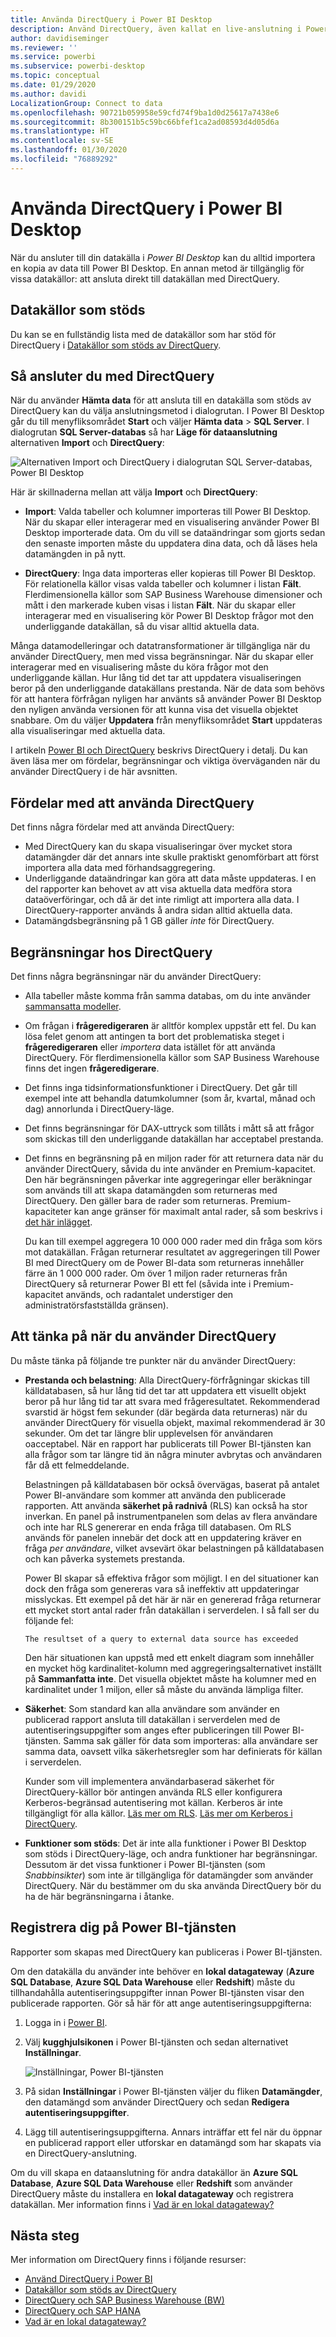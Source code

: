 ```yaml
---
title: Använda DirectQuery i Power BI Desktop
description: Använd DirectQuery, även kallat en live-anslutning i Power BI Desktop
author: davidiseminger
ms.reviewer: ''
ms.service: powerbi
ms.subservice: powerbi-desktop
ms.topic: conceptual
ms.date: 01/29/2020
ms.author: davidi
LocalizationGroup: Connect to data
ms.openlocfilehash: 90721b059958e59cfd74f9ba1d0d25617a7438e6
ms.sourcegitcommit: 8b300151b5c59bc66bfef1ca2ad08593d4d05d6a
ms.translationtype: HT
ms.contentlocale: sv-SE
ms.lasthandoff: 01/30/2020
ms.locfileid: "76889292"
---
```

# <a name="use-directquery-in-power-bi-desktop"></a>Använda DirectQuery i Power BI Desktop
När du ansluter till din datakälla i *Power BI Desktop* kan du alltid importera en kopia av data till Power BI Desktop. En annan metod är tillgänglig för vissa datakällor: att ansluta direkt till datakällan med DirectQuery.

## <a name="supported-data-sources"></a>Datakällor som stöds
Du kan se en fullständig lista med de datakällor som har stöd för DirectQuery i [Datakällor som stöds av DirectQuery](power-bi-data-sources.md).

## <a name="how-to-connect-using-directquery"></a>Så ansluter du med DirectQuery
När du använder **Hämta data** för att ansluta till en datakälla som stöds av DirectQuery kan du välja anslutningsmetod i dialogrutan. I Power BI Desktop går du till menyfliksområdet **Start** och väljer **Hämta data** > **SQL Server**. I dialogrutan **SQL Server-databas** så har **Läge för dataanslutning** alternativen **Import** och **DirectQuery**:

![Alternativen Import och DirectQuery i dialogrutan SQL Server-databas, Power BI Desktop](media/desktop-use-directquery/directquery_sqlserverdb.png)

Här är skillnaderna mellan att välja **Import** och **DirectQuery**:

- **Import**: Valda tabeller och kolumner importeras till Power BI Desktop. När du skapar eller interagerar med en visualisering använder Power BI Desktop importerade data. Om du vill se dataändringar som gjorts sedan den senaste importen måste du uppdatera dina data, och då läses hela datamängden in på nytt.

- **DirectQuery**: Inga data importeras eller kopieras till Power BI Desktop. För relationella källor visas valda tabeller och kolumner i listan **Fält**. Flerdimensionella källor som SAP Business Warehouse dimensioner och mått i den markerade kuben visas i listan **Fält**. När du skapar eller interagerar med en visualisering kör Power BI Desktop frågor mot den underliggande datakällan, så du visar alltid aktuella data.

Många datamodelleringar och datatransformationer är tillgängliga när du använder DirectQuery, men med vissa begränsningar. När du skapar eller interagerar med en visualisering måste du köra frågor mot den underliggande källan. Hur lång tid det tar att uppdatera visualiseringen beror på den underliggande datakällans prestanda. När de data som behövs för att hantera förfrågan nyligen har använts så använder Power BI Desktop den nyligen använda versionen för att kunna visa det visuella objektet snabbare. Om du väljer **Uppdatera** från menyfliksområdet **Start** uppdateras alla visualiseringar med aktuella data.

I artikeln [Power BI och DirectQuery](desktop-directquery-about.md) beskrivs DirectQuery i detalj. Du kan även läsa mer om fördelar, begränsningar och viktiga överväganden när du använder DirectQuery i de här avsnitten.

## <a name="benefits-of-using-directquery"></a>Fördelar med att använda DirectQuery
Det finns några fördelar med att använda DirectQuery:

- Med DirectQuery kan du skapa visualiseringar över mycket stora datamängder där det annars inte skulle praktiskt genomförbart att först importera alla data med förhandsaggregering.
- Underliggande dataändringar kan göra att data måste uppdateras. I en del rapporter kan behovet av att visa aktuella data medföra stora dataöverföringar, och då är det inte rimligt att importera alla data. I DirectQuery-rapporter används å andra sidan alltid aktuella data.
- Datamängdsbegränsning på 1 GB gäller *inte* för DirectQuery.

## <a name="limitations-of-directquery"></a>Begränsningar hos DirectQuery
Det finns några begränsningar när du använder DirectQuery:

- Alla tabeller måste komma från samma databas, om du inte använder [sammansatta modeller](desktop-composite-models.md).

- Om frågan i **frågeredigeraren** är alltför komplex uppstår ett fel. Du kan lösa felet genom att antingen ta bort det problematiska steget i **frågeredigeraren** eller *importera* data istället för att använda DirectQuery. För flerdimensionella källor som SAP Business Warehouse finns det ingen **frågeredigerare**.

- Det finns inga tidsinformationsfunktioner i DirectQuery. Det går till exempel inte att behandla datumkolumner (som år, kvartal, månad och dag) annorlunda i DirectQuery-läge.

- Det finns begränsningar för DAX-uttryck som tillåts i mått så att frågor som skickas till den underliggande datakällan har acceptabel prestanda.

- Det finns en begränsning på en miljon rader för att returnera data när du använder DirectQuery, såvida du inte använder en Premium-kapacitet. Den här begränsningen påverkar inte aggregeringar eller beräkningar som används till att skapa datamängden som returneras med DirectQuery. Den gäller bara de rader som returneras. Premium-kapaciteter kan ange gränser för maximalt antal rader, så som beskrivs i [det här inlägget](https://powerbi.microsoft.com/blog/five-new-power-bi-premium-capacity-settings-is-available-on-the-portal-preloaded-with-default-values-admin-can-review-and-override-the-defaults-with-their-preference-to-better-fence-their-capacity/). 

    Du kan till exempel aggregera 10 000 000 rader med din fråga som körs mot datakällan. Frågan returnerar resultatet av aggregeringen till Power BI med DirectQuery om de Power BI-data som returneras innehåller färre än 1 000 000 rader. Om över 1 miljon rader returneras från DirectQuery så returnerar Power BI ett fel (såvida inte i Premium-kapacitet används, och radantalet understiger den administratörsfastställda gränsen).

## <a name="important-considerations-when-using-directquery"></a>Att tänka på när du använder DirectQuery
Du måste tänka på följande tre punkter när du använder DirectQuery:

- **Prestanda och belastning**: Alla DirectQuery-förfrågningar skickas till källdatabasen, så hur lång tid det tar att uppdatera ett visuellt objekt beror på hur lång tid tar att svara med frågeresultatet. Rekommenderad svarstid är högst fem sekunder (där begärda data returneras) när du använder DirectQuery för visuella objekt, maximal rekommenderad är 30 sekunder. Om det tar längre blir upplevelsen för användaren oacceptabel. När en rapport har publicerats till Power BI-tjänsten kan alla frågor som tar längre tid än några minuter avbrytas och användaren får då ett felmeddelande.
  
    Belastningen på källdatabasen bör också övervägas, baserat på antalet Power BI-användare som kommer att använda den publicerade rapporten. Att använda **säkerhet på radnivå** (RLS) kan också ha stor inverkan. En panel på instrumentpanelen som delas av flera användare och inte har RLS genererar en enda fråga till databasen. Om RLS används för panelen innebär det dock att en uppdatering kräver en fråga *per användare*, vilket avsevärt ökar belastningen på källdatabasen och kan påverka systemets prestanda.
  
    Power BI skapar så effektiva frågor som möjligt. I en del situationer kan dock den fråga som genereras vara så ineffektiv att uppdateringar misslyckas. Ett exempel på det här är när en genererad fråga returnerar ett mycket stort antal rader från datakällan i serverdelen. I så fall ser du följande fel:

    ```output
    The resultset of a query to external data source has exceeded
    ```
  
    Den här situationen kan uppstå med ett enkelt diagram som innehåller en mycket hög kardinalitet-kolumn med aggregeringsalternativet inställt på **Sammanfatta inte**. Det visuella objektet måste ha kolumner med en kardinalitet under 1 miljon, eller så måste du använda lämpliga filter.

- **Säkerhet**: Som standard kan alla användare som använder en publicerad rapport ansluta till datakällan i serverdelen med de autentiseringsuppgifter som anges efter publiceringen till Power BI-tjänsten. Samma sak gäller för data som importeras: alla användare ser samma data, oavsett vilka säkerhetsregler som har definierats för källan i serverdelen.

    Kunder som vill implementera användarbaserad säkerhet för DirectQuery-källor bör antingen använda RLS eller konfigurera Kerberos-begränsad autentisering mot källan. Kerberos är inte tillgängligt för alla källor. [Läs mer om RLS](service-admin-rls.md). [Läs mer om Kerberos i DirectQuery](service-gateway-sso-kerberos.md).

- **Funktioner som stöds**: Det är inte alla funktioner i Power BI Desktop som stöds i DirectQuery-läge, och andra funktioner har begränsningar. Dessutom är det vissa funktioner i Power BI-tjänsten (som *Snabbinsikter*) som inte är tillgängliga för datamängder som använder DirectQuery. När du bestämmer om du ska använda DirectQuery bör du ha de här begränsningarna i åtanke.

## <a name="publish-to-the-power-bi-service"></a>Registrera dig på Power BI-tjänsten
Rapporter som skapas med DirectQuery kan publiceras i Power BI-tjänsten.

Om den datakälla du använder inte behöver en **lokal datagateway** (**Azure SQL Database**, **Azure SQL Data Warehouse** eller **Redshift**) måste du tillhandahålla autentiseringsuppgifter innan Power BI-tjänsten visar den publicerade rapporten. Gör så här för att ange autentiseringsuppgifterna:

1. Logga in i [Power BI](https://www.powerbi.com/).
2. Välj **kugghjulsikonen** i Power BI-tjänsten och sedan alternativet **Inställningar**.

    ![Inställningar, Power BI-tjänsten](media/desktop-use-directquery/directquery_pbiservicesettings.png)

3. På sidan **Inställningar** i Power BI-tjänsten väljer du fliken **Datamängder**, den datamängd som använder DirectQuery och sedan **Redigera autentiseringsuppgifter**.

4. Lägg till autentiseringsuppgifterna. Annars inträffar ett fel när du öppnar en publicerad rapport eller utforskar en datamängd som har skapats via en DirectQuery-anslutning.

Om du vill skapa en dataanslutning för andra datakällor än **Azure SQL Database**, **Azure SQL Data Warehouse** eller **Redshift** som använder DirectQuery måste du installera en **lokal datagateway** och registrera datakällan. Mer information finns i [Vad är en lokal datagateway?](service-gateway-onprem.md)

## <a name="next-steps"></a>Nästa steg
Mer information om DirectQuery finns i följande resurser:

- [Använd DirectQuery i Power BI](desktop-directquery-about.md)
- [Datakällor som stöds av DirectQuery](power-bi-data-sources.md)
- [DirectQuery och SAP Business Warehouse (BW)](desktop-directquery-sap-bw.md)
- [DirectQuery och SAP HANA](desktop-directquery-sap-hana.md)
- [Vad är en lokal datagateway?](service-gateway-onprem.md)
